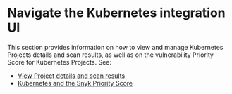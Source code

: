 # Navigate the Kubernetes integration UI

This section provides information on how to view and manage Kubernetes Projects details and scan results, as well as on the vulnerability Priority Score for Kubernetes Projects. See:

* [View Project details and scan results](viewing-project-details-and-test-results.md)
* [Kubernetes and the Snyk Priority Score](../../../scan-applications/snyk-container/integrate-with-kubernetes/navigate-the-kubernetes-integration-ui/kubernetes-and-the-snyk-priority-score.md)
